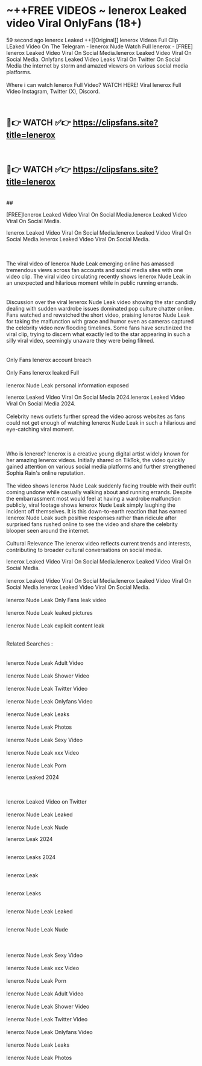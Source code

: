 # ~++FREE VIDEOS ~ lenerox Leaked video Viral OnlyFans (18+)<br>


59 second ago lenerox Leaked ++[[Original]] lenerox Videos Full Clip LEaked Video On The Telegram  - lenerox Nude  Watch Full lenerox - [FREE] lenerox Leaked Video Viral On Social Media.lenerox Leaked Video Viral On Social Media.   Onlyfans Leaked Video Leaks Viral On Twitter On Social Media the internet by storm and amazed viewers on various social media platforms. <br><br>
Where i can watch lenerox Full Video? WATCH HERE! Viral lenerox Full Video Instagram, Twitter (X), Discord. <br>


 <br>

##  🔴👉 WATCH ✅👉  <a href="https://clipsfans.site?title=lenerox&ref=git">https://clipsfans.site?title=lenerox</a> <br>
  <br>

##  🔴👉 WATCH ✅👉  <a href="https://clipsfans.site?title=lenerox&ref=git">https://clipsfans.site?title=lenerox</a> <br>
  <br>
  ##



[FREE]lenerox Leaked Video Viral On Social Media.lenerox Leaked Video Viral On Social Media. <br>

lenerox Leaked Video Viral On Social Media.lenerox Leaked Video Viral On Social Media.lenerox Leaked Video Viral On Social Media. <br>


  <br>

  <br>
The viral video of lenerox Nude Leak emerging online has amassed tremendous views across fan accounts and social media sites with one video clip. The viral video circulating recently shows lenerox Nude Leak in an unexpected and hilarious moment while in public running errands.<br>
<br>


<br>
Discussion over the viral lenerox Nude Leak video showing the star candidly dealing with sudden wardrobe issues dominated pop culture chatter online. Fans watched and rewatched the short video, praising lenerox Nude Leak for taking the malfunction with grace and humor even as cameras captured the celebrity video now flooding timelines. Some fans have scrutinized the viral clip, trying to discern what exactly led to the star appearing in such a silly viral video, seemingly unaware they were being filmed.<br>
<br>
<br> 
Only Fans lenerox account breach<br>
<br>
Only Fans lenerox leaked Full <br>
<br>
lenerox Nude Leak personal information exposed<br>

lenerox Leaked Video Viral On Social Media 2024.lenerox Leaked Video Viral On Social Media 2024. <br>
<br>
Celebrity news outlets further spread the video across websites as fans could not get enough of watching lenerox Nude Leak in such a hilarious and eye-catching viral moment.<br>
<br>

<br>
Who is lenerox? lenerox is a creative young digital artist widely known for her amazing lenerox videos. Initially shared on TikTok, the video quickly gained attention on various social media platforms and further strengthened Sophia Rain's online reputation.<br>
<br>
The video shows lenerox Nude Leak suddenly facing trouble with their outfit coming undone while casually walking about and running errands. Despite the embarrassment most would feel at having a wardrobe malfunction publicly, viral footage shows lenerox Nude Leak simply laughing the incident off themselves. It is this down-to-earth reaction that has earned lenerox Nude Leak such positive responses rather than ridicule after surprised fans rushed online to see the video and share the celebrity blooper seen around the internet.<br>
<br>
Cultural Relevance The lenerox video reflects current trends and interests, contributing to broader cultural conversations on social media.<br>

lenerox Leaked Video Viral On Social Media.lenerox Leaked Video Viral On Social Media.<br>
<br>
lenerox Leaked Video Viral On Social Media.lenerox Leaked Video Viral On Social Media.lenerox Leaked Video Viral On Social Media.<br>
<br>
lenerox Nude Leak Only Fans leak video<br>
<br>
lenerox Nude Leak leaked pictures<br>
<br>
lenerox Nude Leak explicit content leak<br>


<br>
Related Searches :<br>
<br>

<br>
lenerox Nude Leak Adult Video<br>
<br>
lenerox Nude Leak Shower Video<br>
<br>
lenerox Nude Leak Twitter Video<br>
<br>
lenerox Nude Leak Onlyfans Video<br>
<br>
lenerox Nude Leak Leaks<br>
<br>
lenerox Nude Leak Photos<br>

<br>
lenerox Nude Leak Sexy Video<br>
<br>
lenerox Nude Leak xxx Video<br>
<br>
lenerox Nude Leak Porn<br>

lenerox  Leaked 2024 <br> <br>
<br>

lenerox Leaked Video on Twitter <br>
<br>
lenerox Nude Leak Leaked<br>
<br>
lenerox Nude Leak Nude<br>


lenerox  Leak 2024 <br> <br>



lenerox  Leaks 2024 <br> <br>



 
lenerox  Leak<br> <br>



lenerox  Leaks<br> <br>


lenerox Nude Leak Leaked<br> <br>

lenerox Nude Leak Nude<br> <br>
<br> <br>
lenerox Nude Leak Sexy Video
<br> <br>
lenerox Nude Leak xxx Video
<br> <br>
lenerox Nude Leak Porn
<br> <br>
lenerox Nude Leak Adult Video
<br> <br>
lenerox Nude Leak Shower Video
<br> <br>
lenerox Nude Leak Twitter Video
<br> <br>
lenerox Nude Leak Onlyfans Video
<br> <br>
lenerox Nude Leak Leaks
<br> <br>
lenerox Nude Leak Photos






</p>




 



</p>










